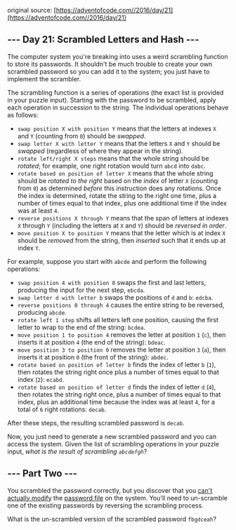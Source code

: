 original source: [https://adventofcode.com//2016/day/21](https://adventofcode.com//2016/day/21)
## --- Day 21: Scrambled Letters and Hash ---
The computer system you're breaking into uses a weird scrambling function to store its passwords. It shouldn't be much trouble to create your own scrambled password so you can add it to the system; you just have to implement the scrambler.

The scrambling function is a series of operations (the exact list is provided in your puzzle input). Starting with the password to be scrambled, apply each operation in succession to the string. The individual operations behave as follows:


 - `swap position X with position Y` means that the letters at indexes `X` and `Y` (counting from `0`) should be *swapped*.
 - `swap letter X with letter Y` means that the letters `X` and `Y` should be *swapped* (regardless of where they appear in the string).
 - `rotate left/right X steps` means that the whole string should be *rotated*; for example, one right rotation would turn `abcd` into `dabc`.
 - `rotate based on position of letter X` means that the whole string should be *rotated to the right* based on the *index* of letter `X` (counting from `0`) as determined *before* this instruction does any rotations.  Once the index is determined, rotate the string to the right one time, plus a number of times equal to that index, plus one additional time if the index was at least `4`.
 - `reverse positions X through Y` means that the span of letters at indexes `X` through `Y` (including the letters at `X` and `Y`) should be *reversed in order*.
 - `move position X to position Y` means that the letter which is at index `X` should be *removed* from the string, then *inserted* such that it ends up at index `Y`.

For example, suppose you start with `abcde` and perform the following operations:


 - `swap position 4 with position 0` swaps the first and last letters, producing the input for the next step, `ebcda`.
 - `swap letter d with letter b` swaps the positions of `d` and `b`: `edcba`.
 - `reverse positions 0 through 4` causes the entire string to be reversed, producing `abcde`.
 - `rotate left 1 step` shifts all letters left one position, causing the first letter to wrap to the end of the string: `bcdea`.
 - `move position 1 to position 4` removes the letter at position `1` (`c`), then inserts it at position `4` (the end of the string): `bdeac`.
 - `move position 3 to position 0` removes the letter at position `3` (`a`), then inserts it at position `0` (the front of the string): `abdec`.
 - `rotate based on position of letter b` finds the index of letter `b` (`1`), then rotates the string right once plus a number of times equal to that index (`2`): `ecabd`.
 - `rotate based on position of letter d` finds the index of letter `d` (`4`), then rotates the string right once, plus a number of times equal to that index, plus an additional time because the index was at least `4`, for a total of `6` right rotations: `decab`.

After these steps, the resulting scrambled password is `decab`.

Now, you just need to generate a new scrambled password and you can access the system. Given the list of scrambling operations in your puzzle input, *what is the result of scrambling `abcdefgh`*?


## --- Part Two ---
You scrambled the password correctly, but you discover that you [can't actually modify](https://en.wikipedia.org/wiki/File_system_permissions) the [password file](https://en.wikipedia.org/wiki/Passwd) on the system. You'll need to un-scramble one of the existing passwords by reversing the scrambling process.

What is the un-scrambled version of the scrambled password `fbgdceah`?



